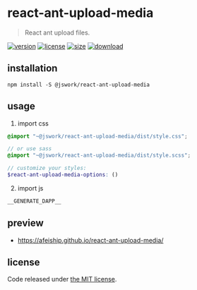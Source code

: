 # react-ant-upload-media
> React ant upload files.

[![version][version-image]][version-url]
[![license][license-image]][license-url]
[![size][size-image]][size-url]
[![download][download-image]][download-url]

## installation
```shell
npm install -S @jswork/react-ant-upload-media
```

## usage
1. import css
  ```scss
  @import "~@jswork/react-ant-upload-media/dist/style.css";

  // or use sass
  @import "~@jswork/react-ant-upload-media/dist/style.scss";

  // customize your styles:
  $react-ant-upload-media-options: ()
  ```
2. import js
  ```js
__GENERATE_DAPP__
  ```

## preview
- https://afeiship.github.io/react-ant-upload-media/

## license
Code released under [the MIT license](https://github.com/afeiship/react-ant-upload-media/blob/master/LICENSE.txt).

[version-image]: https://img.shields.io/npm/v/@jswork/react-ant-upload-media
[version-url]: https://npmjs.org/package/@jswork/react-ant-upload-media

[license-image]: https://img.shields.io/npm/l/@jswork/react-ant-upload-media
[license-url]: https://github.com/afeiship/react-ant-upload-media/blob/master/LICENSE.txt

[size-image]: https://img.shields.io/bundlephobia/minzip/@jswork/react-ant-upload-media
[size-url]: https://github.com/afeiship/react-ant-upload-media/blob/master/dist/react-ant-upload-media.min.js

[download-image]: https://img.shields.io/npm/dm/@jswork/react-ant-upload-media
[download-url]: https://www.npmjs.com/package/@jswork/react-ant-upload-media

